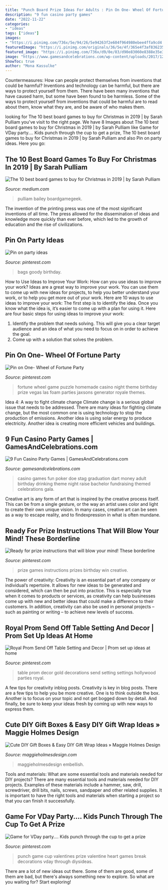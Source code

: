 ```yaml
---
title: "Punch Board Prize Ideas For Adults : Pin On One- Wheel Of Fortune Party"
description: "9 fun casino party games"
date: "2022-11-22"
categories:
- "ideas"
tags: ["ideas"]
images:
- "https://i.pinimg.com/736x/5e/94/26/5e94263f2e604f964980ebee4ffa9cd4.jpg"
featuredImage: "https://i.pinimg.com/originals/36/5e/4f/365e4f3af836235059be5f315057848c.jpg"
featured_image: "https://i.pinimg.com/736x/d9/0e/83/d90e83060e8388e35e39814a35a4cd59--goody-bags-th-birthday.jpg"
image: "https://www.gamesandcelebrations.com/wp-content/uploads/2017/12/Casino-Party-Games.jpg"
ShowToc: true
author: "Mona Kassulke"
---
```



Countermeasures: How can people protect themselves from inventions that could be harmful?
Inventions and technology can be harmful, but there are ways to protect yourself from them. There have been many inventions that have caused harm, but some have been found to be harmless. Some of the ways to protect yourself from inventions that could be harmful are to read about them, know what they are, and be aware of who makes them.

	

		
looking for The 10 best board games to buy for Christmas in 2019 | by Sarah Pulliam you've visit to the right page. We have 8 Images about The 10 best board games to buy for Christmas in 2019 | by Sarah Pulliam like Game for VDay party.... Kids punch through the cup to get a prize, The 10 best board games to buy for Christmas in 2019 | by Sarah Pulliam and also Pin on party ideas. Here you go:
		
    
## The 10 Best Board Games To Buy For Christmas In 2019 | By Sarah Pulliam

<img loading=lazy src="https://miro.medium.com/max/1200/1*OwSz8qBtLFs2d7aqbR-Ufg.jpeg" onerror="this.onerror=null;this.src='https://tse3.mm.bing.net/th?id=OIP.p1qx5Cd0mhKaArf5ro1DDwHaFj&amp;pid=15.1';" alt="The 10 best board games to buy for Christmas in 2019 | by Sarah Pulliam">

_Source: medium.com_

>pulliam bailey boardgamegeek. 

	

The invention of the printing press was one of the most significant inventions of all time. The press allowed for the dissemination of ideas and knowledge more quickly than ever before, which led to the growth of education and the rise of civilizations.

    
## Pin On Party Ideas

<img loading=lazy src="https://i.pinimg.com/736x/d9/0e/83/d90e83060e8388e35e39814a35a4cd59--goody-bags-th-birthday.jpg" onerror="this.onerror=null;this.src='https://tse4.mm.bing.net/th?id=OIP.DQqQ-BAPM2rQjCCPVCmS6AHaFi&amp;pid=15.1';" alt="Pin on party ideas">

_Source: pinterest.com_

>bags goody birthday. 

	

How to Use Ideas to Improve Your Work: How can you use ideas to improve your work?
Ideas are a great way to improve your work. You can use them to come up with new ideas for projects, to help you better understand your work, or to help you get more out of your work. Here are 10 ways to use ideas to improve your work: 
The first step is to identify the idea. Once you know what the idea is, it’s easier to come up with a plan for using it. Here are four basic steps for using ideas to improve your work: 
1) Identify the problem that needs solving. This will give you a clear target audience and an idea of what you need to focus on in order to achieve the goal. 
2) Come up with a solution that solves the problem.

    
## Pin On One- Wheel Of Fortune Party

<img loading=lazy src="https://i.pinimg.com/736x/8a/4d/20/8a4d2032e7fbca1a4b13f0ee0739ebda.jpg" onerror="this.onerror=null;this.src='https://tse1.mm.bing.net/th?id=OIP.xFXXVA9HUrZ50KqVTpyscQHaJ3&amp;pid=15.1';" alt="Pin on One- Wheel of Fortune Party">

_Source: pinterest.com_

>fortune wheel game puzzle homemade casino night theme birthday prize vegas las foam parties jaxsons generator royale themes. 

	

Idea 4: A way to fight climate change
Climate change is a serious global issue that needs to be addressed. There are many ideas for fighting climate change, but the most common one is using technology to stop the production of emissions. Another idea is using solar energy to produce electricity. Another idea is creating more efficient vehicles and buildings.

    
## 9 Fun Casino Party Games | GamesAndCelebrations.com

<img loading=lazy src="https://www.gamesandcelebrations.com/wp-content/uploads/2017/12/Casino-Party-Games.jpg" onerror="this.onerror=null;this.src='https://tse3.mm.bing.net/th?id=OIP.nwHB3wMRTs1CmlilpRlU5gHaNK&amp;pid=15.1';" alt="9 Fun Casino Party Games | GamesAndCelebrations.com">

_Source: gamesandcelebrations.com_

>casino games fun poker doe stag graduation dart money adult birthday drinking theme night raise bachelor fundraising themed celebrations gala. 

	

Creative art is any form of art that is inspired by the creative process itself. This can be from a single gesture, or the way an artist uses color and light to create their own unique vision. In many cases, creative art can be seen as a way to escape reality, and to findexpression in what is often mundane.

    
## Ready For Prize Instructions That Will Blow Your Mind! These Borderline

<img loading=lazy src="https://i.pinimg.com/736x/5e/94/26/5e94263f2e604f964980ebee4ffa9cd4.jpg" onerror="this.onerror=null;this.src='https://tse4.mm.bing.net/th?id=OIP.W6aM607x6eN7rCuuD8eYgAHaO0&amp;pid=15.1';" alt="Ready for prize instructions that will blow your mind! These borderline">

_Source: pinterest.com_

>prize games instructions prizes birthday win creative. 

	

The power of creativity:
Creativity is an essential part of any company or individual’s repertoire. It allows for new ideas to be generated and considered, which can then be put into practice. This is especially true when it comes to products or services, as creativity can help businesses come up with new and better ideas that could make a difference to their customers. In addition, creativity can also be used in personal projects – such as painting or writing – to achieve new levels of success.

    
## Royal Prom Send Off Table Setting And Decor | Prom Set Up Ideas At Home

<img loading=lazy src="https://i.pinimg.com/originals/36/5e/4f/365e4f3af836235059be5f315057848c.jpg" onerror="this.onerror=null;this.src='https://tse3.mm.bing.net/th?id=OIP.AUnrBCzCmkBE6jB7xJKQ_QHaIX&amp;pid=15.1';" alt="Royal Prom Send Off Table Setting and Decor | Prom set up ideas at home">

_Source: pinterest.com_

>table prom decor gold decorations send setting settings hollywood parties royal. 

	

A few tips for creativity inblog posts.
Creativity is key in blog posts. There are a few tips to help you be more creative. One is to think outside the box. Another is to focus on your topic and not get bogged down by detail. And finally, be sure to keep your ideas fresh by coming up with new ways to express them.

    
## Cute DIY Gift Boxes &amp; Easy DIY Gift Wrap Ideas » Maggie Holmes Design

<img loading=lazy src="https://www.maggieholmesdesign.com/wp-content/uploads/2019/09/GiftBoxes_ScatteredConfetti_Scrapbooking_DIY_CratePaper_MaggieHolmes_Heritage_3-1200x1200.jpg" onerror="this.onerror=null;this.src='https://tse3.mm.bing.net/th?id=OIP.ut8s_NnvuG9jcuuw-vskYAHaHa&amp;pid=15.1';" alt="Cute DIY Gift Boxes &amp; Easy DIY Gift Wrap Ideas » Maggie Holmes Design">

_Source: maggieholmesdesign.com_

>maggieholmesdesign embellish. 

	

Tools and materials: What are some essential tools and materials needed for DIY projects?
There are many essential tools and materials needed for DIY projects. Examples of these materials include a hammer, saw, drill, screwdriver, drill bits, nails, screws, sandpaper and other related supplies. It is important to have the right tools and materials when starting a project so that you can finish it successfully.

    
## Game For VDay Party.... Kids Punch Through The Cup To Get A Prize

<img loading=lazy src="https://i.pinimg.com/originals/a3/4c/c3/a34cc383516127fc0fd7fd3a6b4e7703.jpg" onerror="this.onerror=null;this.src='https://tse1.mm.bing.net/th?id=OIP.LQ0PUMMit78-kJOBOZc_FQHaJ4&amp;pid=15.1';" alt="Game for VDay party.... Kids punch through the cup to get a prize">

_Source: pinterest.com_

>punch game cup valentines prize valentine heart games break decorations vday through diysideas. 

	

There are a lot of new ideas out there. Some of them are good, some of them are bad, but there's always something new to explore. So what are you waiting for? Start exploring!

